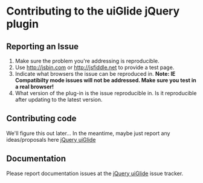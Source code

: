 # Contributing to the uiGlide jQuery plugin

## Reporting an Issue

1. Make sure the problem you're addressing is reproducible.
2. Use http://jsbin.com or http://jsfiddle.net to provide a test page.
3. Indicate what browsers the issue can be reproduced in. **Note: IE Compatibilty mode issues will not be addressed. Make sure you test in a real browser!**
4. What version of the plug-in is the issue reproducible in. Is it reproducible after updating to the latest version.

## Contributing code

We'll figure this out later... In the meantime, maybe just report any ideas/proposals here [jQuery uiGlide](https://github.com/WCPDigital/uiGlide/issues)

## Documentation

Please report documentation issues at the [jQuery uiGlide](https://github.com/WCPDigital/uiGlide/issues) issue tracker.

